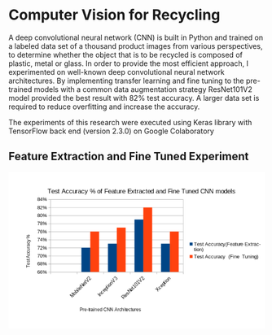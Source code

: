 # Computer Vision for Recycling

A deep convolutional neural network (CNN) is built in Python and trained on a labeled data set
of a thousand product images from various perspectives, to determine whether the object that is to be
recycled is composed of plastic, metal or glass. In order to provide the most efficient approach, I
experimented on well-known deep convolutional neural network architectures. By implementing
transfer learning and fine tuning to the pre-trained models with a common data augmentation strategy
ResNet101V2 model provided the best result with 82% test accuracy. A larger data set is required to
reduce overfitting and increase the accuracy.

The experiments of this research were executed using Keras library with TensorFlow back end
(version 2.3.0) on Google Colaboratory

## Feature Extraction and Fine Tuned Experiment 

![alt text](https://github.com/pratimakandel/CV_Recycling/blob/master/chart.png/?raw=true)
